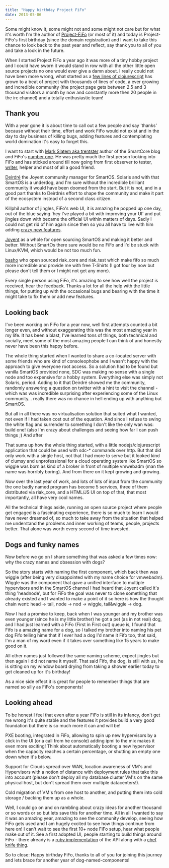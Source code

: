 ```yaml
---
title: "Happy birthday Project FiFo"
date: 2013-05-06
---
```


Some might know it, some might not and some might not care but for what it's worth I'm the author of [Project-FiFo](http://project-fifo.net) (or most of it) and today is Project-FiFo's first birthday (since the domain registration) and I want to take this chance to look back to the past year and reflect, say thank you to all of you and take a look in the future.

When I started Project FiFo a year ago it was more of a tiny hobby project and I could have sworn it would stand in row with all the other little open source projects no one would ever give a damn about. I really could not have been more wrong, what started as a [few lines of clojurescript](https://github.com/project-fifo/vmwebadm) has grown to a beat of project with thousands of lines of code, a ever growing and incredible community (the project page gets between 2.5 and 3 thousand visitors a month by now and constantly more then 20 people in the irc channel) and a totally enthusiastic team!

## Thank you

With a year gone it is about time to call out a few people and say 'thanks' because without their time, effort and work FiFo would not exist and in the day to day business of killing bugs, adding features and contemplating world domination it's easy to forget this.

I want to start with [Mark Slatem aka trentster](http://blog.smartcore.net.au/) author of the SmartCore blog and FiFo's [number one](http://ukiahman.tripod.com/Ryker_7.jpg). He was pretty much the first person looking into FiFo and has sticked around till now going from first observer to tester, [writer](http://project-fifo.net/display/PF/The+FiFo+Manual), helper and most of all a good friend.

[Deirdré](http://www.beginningwithi.com/) the Joyent community manager for SmartOS. Solaris and with that SmartOS is a underdog, and I'm sure without the incredible brilliant community it would have been doomed from the start. But it is not, and in a good part thanks to Deirdrés effort to shape the community and make it part of the ecosystem instead of a second class citizen.

Killphil author of jingles, FiFo's web UI, it is amazing he popped up one day, out of the blue saying 'hey I've played a bit with improving your UI' and put jingles down with became the official UI within matters of days. Sadly I could not get rid of him again since then so you all have to live with him adding [crazy new features](https://monosnap.com/image/QNxrmvEecVoly173dt5OOrVgc).

[Joyent](http://joyent.com) as a whole for open sourcing SmartOS and making it better and better. Without SmartOs there sure would be no FiFo and I'd be stuck with Linux/KVM, which would be not too much fun.

[basho](http://basho.com) who open sourced riak_core and riak_test which make fifo so much more incredible and provide me with free T-Shirts (I got four by now but please don't tell them or I might not get any more).

Every single person using FiFo, it's amazing to see how well the project is received, hear the feedback. Thanks a lot for all the help with the little things, for putting up with the occasional bugs and bearing with the time it might take to fix them or add new features.

## Looking back

I've been working on FiFo for a year now, well first attempts counted a bit longer even, and without exaggerating this was the most amazing year in my life. It has been a blast, I've learned tons of things, both technical and socially, meet some of the most amazing people I can think of and honestly never have been this happy before.

The whole thing started when I wanted to share a co-located server with some friends who are kind of consoleophobe and I wasn't happy with the approach to give everyone root access. So a solution had to be found but vanilla SmartOS provided none, SDC was making no sense with a single node and too expensive for a hobby system. Everything else was simply not Solaris, period. Adding to it that Deirdré showed me the community, randomly answering a question on twitter with a hint to visit the channel - which was was incredible surprising after experiencing some of the Linux community… really there was no chance in hell ending up with anything but SmartOS.

But all in all there was no virtualisation solution that suited what I wanted, not even if I had taken cost out of the equation. And since I refuse to swing the white flag and surrender to something I don't like the only wan was: build one! (also I'm crazy about challenges and seeing how far I can push things ;) And after

That sums up how the whole thing started, with a little nodejs/clojurescript application that could be used with sdc-* commands over http. But that did only work with a single host, not that I had more to serve but it looked kind of clumsy and unprofessional for a cloud operating system like SmartOS so wiggle was born as kind of a broker in front of multiple vmwebadm (man the name was horribly boring). And from there on it kept growing and growing.

Now over the last year of work, and lots of lots of input from the community the one badly named program has become 5 services, three of them distributed via riak_core, and a HTML/JS UI on top of that, that most importantly, all have very cool names.

All the technical things aside, running an open source project where people get engaged is a fascinating experience, there is so much to learn I would have never dreamed of, so much to take away from the situation that helped me understand the problems and inner working of teams, people, projects 
better. That alone was worth every second of time invested.

## Dogs and funky names

Now before we go on I share something that was asked a few times now: why the crazy names and obsession with dogs? 

So the story starts with naming the first component, which back then was wiggle (after being very disappointed with my name choice for vmwebadm). Wiggle was the component that gave a unified interface to multiple hypervisors and in the SmartOS channel I had heard that Joyent called it's thing 'headnode', but for FiFo the goal was never to clone something that already existed and I wanted to make a point of it so here is how the thought chain went: head -> tail, node -> nod -> wiggle, tail&wiggle -> dog.

Now I had a promise to keep, back when I was younger and my brother was even younger (since he is my little brother) he got a pet (as in not real) dog, and I had just learned with a FiFo (First in First out) queue is, I found that Fifo is a amazing name for a dog, so I talked my brother into naming his pet dog Fifo telling hime that if I ever had a dog I'd name it Fifo too, that said, I'm a man of my word even if it takes over something like 15 years to make good on it.

All other names just followed the same naming scheme, expect jingles but then again I did not name it myself. That said Fifo, the dog, is still with us, he is sitting on my window board drying from taking a shower earlier today to get cleaned up for it's birthday!

As a nice side effect it is great for people to remember things that are named so silly as FiFo's components!

## Looking ahead

To be honest I feel that even after a year FiFo is still in its infancy, don't get me wrong it's quite stable and the features it provides build a very good foundation but there is so much more it can and will be!

PXE booting, integrated in FiFo, allowing to spin up new hypervisors by a click in the UI (or a call from he console) adding ipmi to the mix makes it even more exciting! Think about automatically booting a new hypervisor when the capacity reaches a certain percentage, or shutting an empty one down when it's below.

Support for Clouds spread over WAN, location awareness of VM's and Hypervisors with a notion of distance with deployment rules that take this into account (please don't deploy all my database cluster VM's on the same physical host, but don't spread them over multiple datacenters!).

Cold migration of VM's from one host to another, and putting them into cold storage / backing them up as a whole.

Well, I could go on and on rambling about crazy ideas for another thousand or so words or so but lets save this for another time. All in all I wanted to say it was an amazing year, amazing to see the community develop, seeing how FiFo gets used and I am hugely excited to see how things continue from here on! I can't wait to see the first 10+ node FiFo setup, hear what people make out of it. See a first adopted UI, people starting to build things around FiFo - there already is a [ruby implementation](https://github.com/bakins/project-fifo-ruby) of the API along with a [chef knife thing](https://github.com/bakins/knife-fifo).

So to close: Happy birthday FiFo, thanks to all of you for joining this journey and lets brace for another year of dog-named-components!